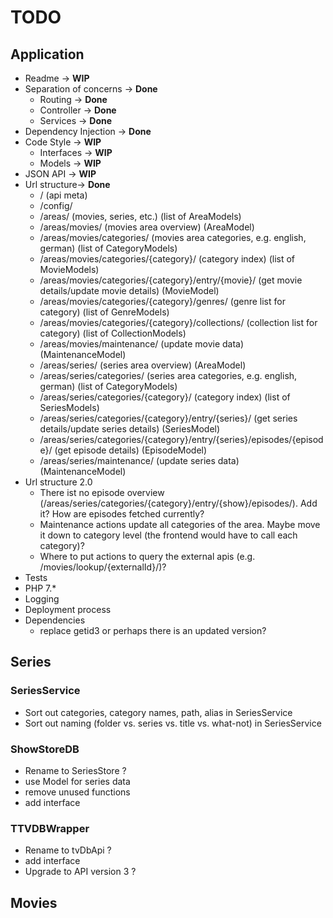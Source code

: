 # TODO

## Application

* Readme -> **WIP**
* Separation of concerns -> **Done**
    * Routing -> **Done**
    * Controller -> **Done**
    * Services -> **Done**
* Dependency Injection -> **Done**
* Code Style -> **WIP**
    * Interfaces -> **WIP**
    * Models -> **WIP**
* JSON API -> **WIP**
* Url structure-> **Done**
    * / (api meta)
    * /config/
    * /areas/ (movies, series, etc.) (list of AreaModels)
    * /areas/movies/ (movies area overview) (AreaModel)
    * /areas/movies/categories/ (movies area categories, e.g. english, german) (list of CategoryModels)
    * /areas/movies/categories/{category}/ (category index) (list of MovieModels)
    * /areas/movies/categories/{category}/entry/{movie}/ (get movie details/update movie details) (MovieModel)
    * /areas/movies/categories/{category}/genres/ (genre list for category) (list of GenreModels)
    * /areas/movies/categories/{category}/collections/ (collection list for category) (list of CollectionModels)
    * /areas/movies/maintenance/ (update movie data) (MaintenanceModel)
    * /areas/series/ (series area overview) (AreaModel)
    * /areas/series/categories/ (series area categories, e.g. english, german) (list of CategoryModels)
    * /areas/series/categories/{category}/ (category index) (list of SeriesModels)
    * /areas/series/categories/{category}/entry/{series}/ (get series details/update series details) (SeriesModel)
    * /areas/series/categories/{category}/entry/{series}/episodes/{episode}/ (get episode details) (EpisodeModel)
    * /areas/series/maintenance/ (update series data) (MaintenanceModel)
* Url structure 2.0
    * There ist no episode overview (/areas/series/categories/{category}/entry/{show}/episodes/). Add it? How are episodes fetched currently?
    * Maintenance actions update all categories of the area. Maybe move it down to category level (the frontend would have to call each category)?
    * Where to put actions to query the external apis (e.g. /movies/lookup/{externalId}/)?
* Tests
* PHP 7.*
* Logging
* Deployment process
* Dependencies
    * replace getid3 or perhaps there is an updated version?


## Series

### SeriesService

* Sort out categories, category names, path, alias in SeriesService
* Sort out naming (folder vs. series vs. title vs. what-not) in SeriesService

### ShowStoreDB

* Rename to SeriesStore ?
* use Model for series data
* remove unused functions
* add interface

### TTVDBWrapper

* Rename to tvDbApi ?
* add interface
* Upgrade to API version 3 ?

## Movies

